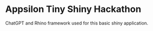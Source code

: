 # Appsilon Tiny Shiny Hackathon 

ChatGPT and Rhino framework used for this basic shiny application.

